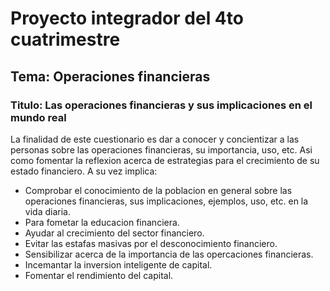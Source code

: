 # Proyecto integrador del 4to cuatrimestre

## Tema: Operaciones financieras 

### Titulo: Las operaciones financieras y sus implicaciones en el mundo real

La finalidad de este cuestionario es dar a conocer y concientizar a las personas sobre las operaciones financieras, su importancia, uso, etc. Asi como fomentar la reflexion acerca de estrategias para el crecimiento de su estado financiero. A su vez implica:

* Comprobar el conocimiento de la poblacion en general sobre las operaciones financieras, sus implicaciones, ejemplos, uso, etc. en la vida diaria.
* Para fometar la educacion financiera.
* Ayudar al crecimiento del sector financiero.
* Evitar las estafas masivas por el desconocimiento financiero.
* Sensibilizar acerca de la importancia de las opercaciones financieras.
* Incemantar la inversion inteligente de capital.
* Fomentar el rendimiento del capital.
